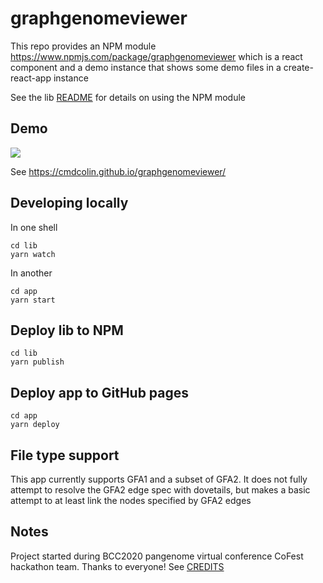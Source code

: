 # graphgenomeviewer

This repo provides an NPM module https://www.npmjs.com/package/graphgenomeviewer
which is a react component and a demo instance that shows some demo files in a
create-react-app instance

See the lib [README](lib/README.md) for details on using the NPM module

## Demo

![](img/1.png)

See https://cmdcolin.github.io/graphgenomeviewer/

## Developing locally

In one shell

```
cd lib
yarn watch
```

In another

```
cd app
yarn start
```

## Deploy lib to NPM

```
cd lib
yarn publish
```

## Deploy app to GitHub pages

```
cd app
yarn deploy
```

## File type support

This app currently supports GFA1 and a subset of GFA2. It does not fully attempt
to resolve the GFA2 edge spec with dovetails, but makes a basic attempt to at
least link the nodes specified by GFA2 edges

## Notes

Project started during BCC2020 pangenome virtual conference CoFest hackathon
team. Thanks to everyone! See [CREDITS](CREDITS.md)
